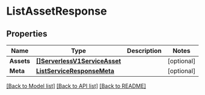 # ListAssetResponse

## Properties

Name | Type | Description | Notes
------------ | ------------- | ------------- | -------------
**Assets** | [**[]ServerlessV1ServiceAsset**](ServerlessV1ServiceAsset.md) |  |[optional] 
**Meta** | [**ListServiceResponseMeta**](ListServiceResponseMeta.md) |  |[optional] 

[[Back to Model list]](../README.md#documentation-for-models) [[Back to API list]](../README.md#documentation-for-api-endpoints) [[Back to README]](../README.md)


